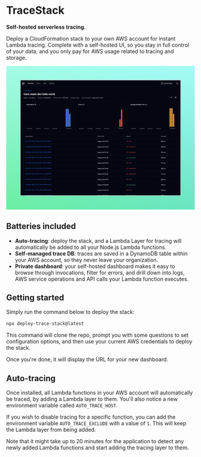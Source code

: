 # TraceStack

**Self-hosted serverless tracing.**

Deploy a CloudFormation stack to your own AWS account for instant Lambda tracing.
Complete with a self-hosted UI, so you stay in full control of your data, and you
only pay for AWS usage related to tracing and storage.

![Screenshot](.github/docs/screenshot.jpg)

## Batteries included

- **Auto-tracing**: deploy the stack, and a Lambda Layer for tracing will
  automatically be added to all your Node.js Lambda functions.
- **Self-managed trace DB**: traces are saved in a DynamoDB table within your
  AWS account, so they never leave your organization.
- **Private dashboard**: your self-hosted dashboard makes it easy to browse
  through invocations, filter for errors, and drill down into logs, AWS
  service operations and API calls your Lambda function executes.

## Getting started

Simply run the command below to deploy the stack:

```bash
npx deploy-trace-stack@latest
```

This command will clone the repo, prompt you with some questions to set configuration options,
and then use your current AWS credentials to deploy the stack.

Once you're done, it will display the URL for your new dashboard.

## Auto-tracing

Once installed, all Lambda functions in your AWS account will automatically be traced,
by adding a Lambda layer to them. You'll also notice a new environment variable called `AUTO_TRACE_HOST`.

If you wish to disable tracing for a specific function, you can add the environment variable `AUTO_TRACE_EXCLUDE`
with a value of `1`. This will keep the Lambda layer from being added.

Note that it might take up to 20 minutes for the application to detect any newly added Lambda functions and
start adding the tracing layer to them.
